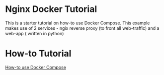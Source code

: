 # Nginx Docker Tutorial
This is a starter tutorial on how-to use Docker Compose. This example makes use of 2 services - ngix reverse proxy (to front all web-traffic) and a web-app ( written in python)

# How-to Tutorial
 [How-to use Docker Compose](https://howtosteps.github.io/nginx-docker/site/)
